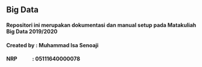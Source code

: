 ## Big Data

#### Repositori ini merupakan dokumentasi dan manual setup pada Matakuliah Big Data 2019/2020

#### Created by : Muhammad Isa Senoaji
#### NRP &nbsp;&nbsp;&nbsp;&nbsp;&nbsp;&nbsp;&nbsp;&nbsp;&nbsp;&nbsp;&nbsp;: 05111640000078

